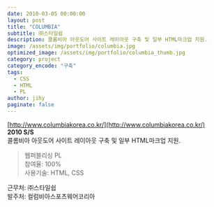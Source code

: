 ```yaml
---
date: 2010-03-05 00:00:00
layout: post
title: "COLUMBIA"
subtitle: ㈜스타일쉽
description: 콜롬비아 아웃도어 사이트 레이아웃 구축 및 일부 HTML마크업 지원.
image: /assets/img/portfolio/columbia.jpg
optimized_image: /assets/img/portfolio/columbia_thumb.jpg
category: project
category_encode: "구축"
tags:
  - CSS
  - HTML
  - PL
author: jihy
paginate: false
---
```


[http://www.columbiakorea.co.kr/](http://www.columbiakorea.co.kr/)<br>
**2010 S/S** <br>
콜롬비아 아웃도어 사이트 레이아웃 구축 및 일부 HTML마크업 지원.

> 웹퍼블리싱 PL <br>
참여율: 100% <br>
사용기술: HTML, CSS

근무처: ㈜스타일쉽 <br>
발주처: 컬럼비아스포츠웨어코리아
